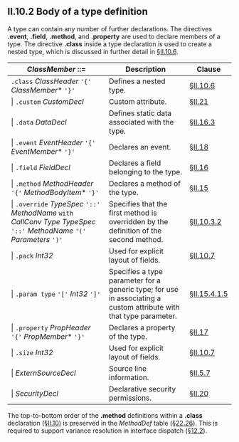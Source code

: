 ## II.10.2 Body of a type definition

A type can contain any number of further declarations. The directives **.event**, **.field**, **.method**, and **.property** are used to declare members of a type. The directive **.class** inside a type declaration is used to create a nested type, which is discussed in further detail in §[II.10.6](ii.10.6-nested-types.md).

 | _ClassMember_ ::= | Description | Clause
 | ---- | ---- | ----
 | `.class` _ClassHeader_ `'{'` _ClassMember_* `'}'` | Defines a nested type. | §[II.10.6](ii.10.6-nested-types.md)
 | \| `.custom` _CustomDecl_ | Custom attribute. | §[II.21](ii.21-custom-attributes.md)
 | \| `.data` _DataDecl_ | Defines static data associated with the type. | §[II.16.3](ii.16.3-embedding-data-in-a-pe-file.md)
 | \| `.event` _EventHeader_ `'{'` _EventMember_* `'}'` | Declares an event. | §[II.18](ii.18-defining-events.md)
 | \| `.field` _FieldDecl_ | Declares a field belonging to the type. | §[II.16](ii.16-defining-and-referencing-fields.md)
 | \| `.method` _MethodHeader_ `'{'` _MethodBodyItem_* `'}'` | Declares a method of the type. | §[II.15](ii.15-defining-referencing-and-calling-methods.md)
 | \| `.override` _TypeSpec_ `'::'` _MethodName_ `with` _CallConv_ _Type_ _TypeSpec_ `'::'` _MethodName_ `'('` _Parameters_ `')'` | Specifies that the first method is overridden by the definition of the second method. | §[II.10.3.2](ii.10.3.2-the-override-directive.md)
 | \| `.pack` _Int32_ | Used for explicit layout of fields. | §[II.10.7](ii.10.7-controlling-instance-layout.md)
 | \| `.param type` `'['` _Int32_ `']'` | Specifies a type parameter for a generic type; for use in associating a custom attribute with that type parameter. | §[II.15.4.1.5](ii.15.4.1.5-the-param-type_directive.md)
 | \| `.property` _PropHeader_ `'{'` _PropMember_* `'}'` | Declares a property of the type. | §[II.17](ii.17-defining-properties.md)
 | \| `.size` _Int32_ | Used for explicit layout of fields. | §[II.10.7](ii.10.7-controlling-instance-layout.md)
 | \| _ExternSourceDecl_ | Source line information. | §[II.5.7](ii.5.7-source-line-information.md)
 | \| _SecurityDecl_ | Declarative security permissions. | §[II.20](ii.20-declarative-security.md)

The top-to-bottom order of the **.method** definitions within a **.class** declaration (§[II.10](ii.10-defining-types.md)) is preserved in the _MethodDef_ table (§[22.26](#todo-missing-hyperlink)). This is required to support variance resolution in interface dispatch (§[12.2](#todo-missing-hyperlink)).
